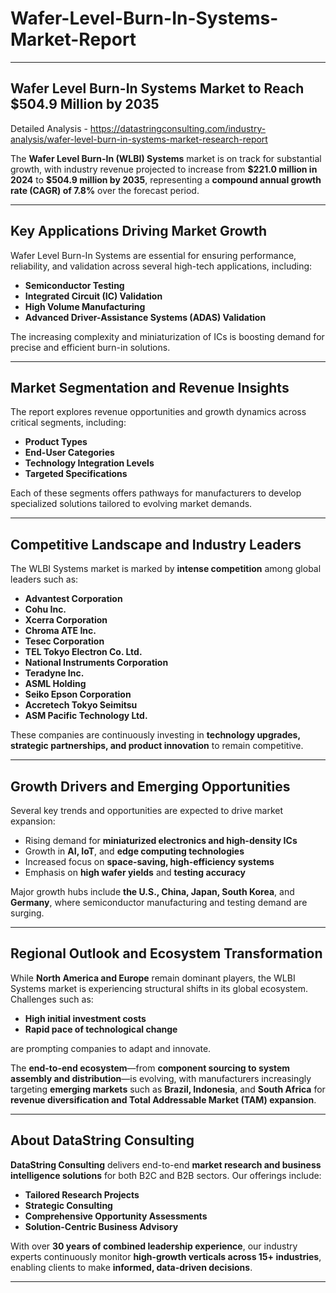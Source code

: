 # Wafer-Level-Burn-In-Systems-Market-Report

---

## **Wafer Level Burn-In Systems Market to Reach \$504.9 Million by 2035**

Detailed Analysis - https://datastringconsulting.com/industry-analysis/wafer-level-burn-in-systems-market-research-report

The **Wafer Level Burn-In (WLBI) Systems** market is on track for substantial growth, with industry revenue projected to increase from **\$221.0 million in 2024** to **\$504.9 million by 2035**, representing a **compound annual growth rate (CAGR) of 7.8%** over the forecast period.

---

## **Key Applications Driving Market Growth**

Wafer Level Burn-In Systems are essential for ensuring performance, reliability, and validation across several high-tech applications, including:

* **Semiconductor Testing**
* **Integrated Circuit (IC) Validation**
* **High Volume Manufacturing**
* **Advanced Driver-Assistance Systems (ADAS) Validation**

The increasing complexity and miniaturization of ICs is boosting demand for precise and efficient burn-in solutions.

---

## **Market Segmentation and Revenue Insights**

The report explores revenue opportunities and growth dynamics across critical segments, including:

* **Product Types**
* **End-User Categories**
* **Technology Integration Levels**
* **Targeted Specifications**

Each of these segments offers pathways for manufacturers to develop specialized solutions tailored to evolving market demands.

---

## **Competitive Landscape and Industry Leaders**

The WLBI Systems market is marked by **intense competition** among global leaders such as:

* **Advantest Corporation**
* **Cohu Inc.**
* **Xcerra Corporation**
* **Chroma ATE Inc.**
* **Tesec Corporation**
* **TEL Tokyo Electron Co. Ltd.**
* **National Instruments Corporation**
* **Teradyne Inc.**
* **ASML Holding**
* **Seiko Epson Corporation**
* **Accretech Tokyo Seimitsu**
* **ASM Pacific Technology Ltd.**

These companies are continuously investing in **technology upgrades, strategic partnerships, and product innovation** to remain competitive.

---

## **Growth Drivers and Emerging Opportunities**

Several key trends and opportunities are expected to drive market expansion:

* Rising demand for **miniaturized electronics and high-density ICs**
* Growth in **AI, IoT**, and **edge computing technologies**
* Increased focus on **space-saving, high-efficiency systems**
* Emphasis on **high wafer yields** and **testing accuracy**

Major growth hubs include **the U.S., China, Japan, South Korea**, and **Germany**, where semiconductor manufacturing and testing demand are surging.

---

## **Regional Outlook and Ecosystem Transformation**

While **North America and Europe** remain dominant players, the WLBI Systems market is experiencing structural shifts in its global ecosystem. Challenges such as:

* **High initial investment costs**
* **Rapid pace of technological change**

are prompting companies to adapt and innovate.

The **end-to-end ecosystem**—from **component sourcing to system assembly and distribution**—is evolving, with manufacturers increasingly targeting **emerging markets** such as **Brazil, Indonesia**, and **South Africa** for **revenue diversification and Total Addressable Market (TAM) expansion**.

---

## **About DataString Consulting**

**DataString Consulting** delivers end-to-end **market research and business intelligence solutions** for both B2C and B2B sectors. Our offerings include:

* **Tailored Research Projects**
* **Strategic Consulting**
* **Comprehensive Opportunity Assessments**
* **Solution-Centric Business Advisory**

With over **30 years of combined leadership experience**, our industry experts continuously monitor **high-growth verticals across 15+ industries**, enabling clients to make **informed, data-driven decisions**.

---
